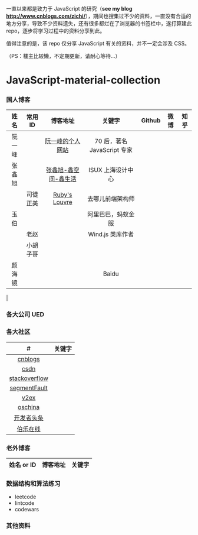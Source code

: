 一直以来都是致力于 JavaScript 的研究（**see my blog <http://www.cnblogs.com/zichi/>**），期间也搜集过不少的资料，一直没有合适的地方分享，导致不少资料遗失，还有很多都烂在了浏览器的书签栏中，遂打算建此 repo，逐步将学习过程中的资料分享到此。

值得注意的是，该 repo 仅分享 JavaScript 有关的资料，并不一定会涉及 CSS。

（PS：楼主比较懒，不定期更新，请耐心等待...）

# JavaScript-material-collection


### 国人博客

| 姓名 | 常用 ID | 博客地址 | 关键字 | Github | 微博 | 知乎 |
|:---:|:---:|:---:|:---:|:---:|:---:|:---:|
| 阮一峰 |   | [阮一峰的个人网站](http://www.ruanyifeng.com/home.html) | 70 后，著名 JavaScript 专家 |
| 张鑫旭 |   | [张鑫旭-鑫空间-鑫生活](http://www.zhangxinxu.com/wordpress/) | ISUX 上海设计中心 |
|  | 司徒正美  | [Ruby's Louvre](http://www.cnblogs.com/rubylouvre/) | 去哪儿前端架构师 |
| 玉伯 |  |   | 阿里巴巴，蚂蚁金服 |
|  | 老赵 |  | Wind.js 类库作者 |
|  | 小胡子哥 |   | 
| 颜海镜 |  | | Baidu |
| 





### 各大公司 UED




### 各大社区

| # | 关键字 |
|:---:|:---:|
| [cnblogs]() |
| [csdn]() |
| [stackoverflow]() |
| [segmentFault]() |
| [v2ex]() |
| [oschina]() |
| [开发者头条]() |
| [伯乐在线]() |



### 老外博客

| 姓名 or ID | 博客地址 | 关键字 |
|:---:|:---:|:---:|




### 数据结构和算法练习

- leetcode
- lintcode
- codewars


### 其他资料

